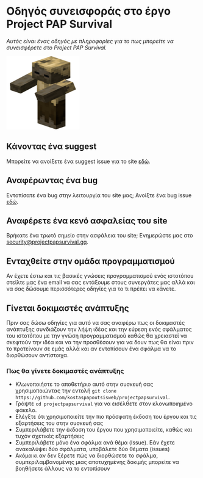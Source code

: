 # Οδηγός συνεισφοράς στο έργο Project PAP Survival

*Αυτός είναι ένας οδηγός με πληροφορίες για το πως μπορείτε να συνεισφέρετε στο Project PAP Survival.*

![Thumbnail of Project PAP Survival](docs/media/android-chrome-192x192.png)
  
## Κάνοντας ένα suggest

Μπορείτε να ανοίξετε ένα suggest issue για το site [εδώ](https://github.com/kostaspapoutsisweb/projectpapsurvival/issues/new).

## Αναφέρωντας ένα bug

Εντοπίσατε ένα bug στην λειτουργία του site μας; Ανοίξτε ένα bug issue [εδώ](https://github.com/kostaspapoutsisweb/projectpapsurvival/issues/new).

## Αναφέρετε ένα κενό ασφαλείας του site

Βρήκατε ένα τρωτό σημείο στην ασφάλεια του site; Ενημερώστε μας στο security@projectpapsurvival.gq.

## Ενταχθείτε στην ομάδα προγραμματισμού

Αν έχετε έστω και τις βασικές γνώσεις προγραμματισμού ενός ιστοτόπου στείλτε μας ένα email να σας εντάξουμε στους συνεργάτες μας αλλά και να  σας δώσουμε περισσότερες οδηγίες για το τι πρέπει να κάνετε.

## Γίνεται δοκιμαστές ανάπτυξης

Πριν σας δώσω οδηγίες για αυτό να σας αναφέρω πως οι δοκιμαστές ανάπτυξης συνδιάζουν την λήψη ιδέας και την εύρεση ενός σφάλματος του ιστοτόπου με την γνώση προγραμματισμού καθώς θα χρειαστεί να σκεφτούν την ιδέα και να την προσθέσουν για να δουν πως θα είναι πριν το προτείνουν σε εμάς αλλά και αν εντοπίσουν ένα σφάλμα να το διορθώσουν αντίστοιχα.

### Πως θα γίνετε δοκιμαστές ανάπτυξης
* Κλωνοποιήστε το αποθετήριο αυτό στην συσκευή σας χρησιμοποιώντας την εντολή `git clone https://github.com/kostaspapoutsisweb/projectpapsurvival`.
* Γράψτε `cd projectpapsurvival` για να εισέλθετε στον κλονωποιημένο φάκελο.
* Ελέγξτε ότι χρησιμοποιείτε την πιο πρόσφατη έκδοση του έργου και τις εξαρτήσεις του στην συσκευή σας
* Συμπεριλάβετε την έκδοση του έργου που χρησιμοποιείτε, καθώς και τυχόν σχετικές εξαρτήσεις
* Συμπεριλάβετε μόνο ένα σφάλμα ανά θέμα (Issue). Εάν έχετε ανακαλύψει δύο σφάλματα, υποβάλετε δύο θέματα (issues)
* Ακόμα κι αν δεν ξέρετε πώς να διορθώσετε το σφάλμα, συμπεριλαμβανομένης μιας αποτυχημένης δοκιμής μπορείτε να βοηθήσετε άλλους να το εντοπίσουν
